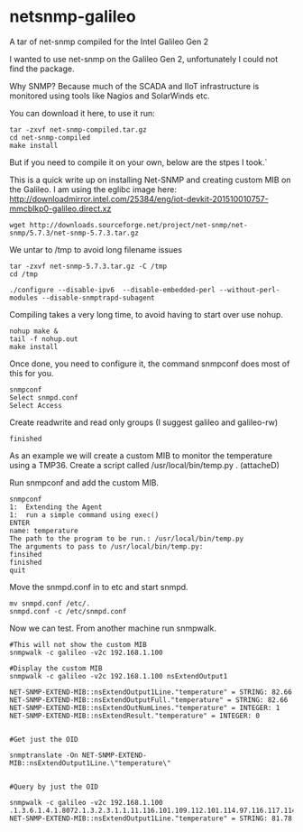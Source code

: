 # netsnmp-galileo
A tar of net-snmp compiled for the Intel Galileo Gen 2

I wanted to use net-snmp on the Galileo Gen 2, unfortunately I could not find the package.

Why SNMP? Because much of the SCADA and IIoT infrastructure is monitored using tools like Nagios and SolarWinds etc.

You can download it here,  to use it run:

    tar -zxvf net-snmp-compiled.tar.gz 
    cd net-snmp-compiled 
    make install

But if you need to compile it on your own, below are the stpes I took.`

This is a quick write up on installing Net-SNMP and creating custom MIB on the Galileo. I am using the eglibc image here: http://downloadmirror.intel.com/25384/eng/iot-devkit-201510010757-mmcblkp0-galileo.direct.xz
 
    wget http://downloads.sourceforge.net/project/net-snmp/net-snmp/5.7.3/net-snmp-5.7.3.tar.gz  

We untar to /tmp to avoid long filename issues  

    tar -zxvf net-snmp-5.7.3.tar.gz -C /tmp  
    cd /tmp  
  
    ./configure --disable-ipv6  --disable-embedded-perl --without-perl-modules --disable-snmptrapd-subagent   

Compiling takes a very long time, to avoid having to start over use nohup.
  
    nohup make &   
    tail -f nohup.out   
    make install  
  
  
Once done, you need to configure it, the command snmpconf does most of this for you. 

    snmpconf  
    Select snmpd.conf  
    Select Access  

Create readwrite and read only groups (I suggest galileo and galileo-rw)   

    finished  
  
As an example we will create a custom MIB to monitor the temperature using a TMP36.
Create a script called /usr/local/bin/temp.py . (attacheD)

Run snmpconf and add the custom MIB.

    snmpconf
    1:  Extending the Agent  
    1:  run a simple command using exec()  
    ENTER  
    name: temperature  
    The path to the program to be run.: /usr/local/bin/temp.py  
    The arguments to pass to /usr/local/bin/temp.py:   
    finsihed  
    finished  
    quit  
  
  
Move the snmpd.conf in to etc and start snmpd. 
 
    mv snmpd.conf /etc/.  
    snmpd.conf -c /etc/snmpd.conf  

Now we can test. From another machine run snmpwalk.

    #This will not show the custom MIB  
    snmpwalk -c galileo -v2c 192.168.1.100  
  
    #Display the custom MIB  
    snmpwalk -c galileo -v2c 192.168.1.100 nsExtendOutput1  
  
    NET-SNMP-EXTEND-MIB::nsExtendOutput1Line."temperature" = STRING: 82.66  
    NET-SNMP-EXTEND-MIB::nsExtendOutputFull."temperature" = STRING: 82.66  
    NET-SNMP-EXTEND-MIB::nsExtendOutNumLines."temperature" = INTEGER: 1  
    NET-SNMP-EXTEND-MIB::nsExtendResult."temperature" = INTEGER: 0  
  
  
    #Get just the OID  
  
    snmptranslate -On NET-SNMP-EXTEND-MIB::nsExtendOutput1Line.\"temperature\"  
  
  
    #Query by just the OID  
  
    snmpwalk -c galileo -v2c 192.168.1.100 .1.3.6.1.4.1.8072.1.3.2.3.1.1.11.116.101.109.112.101.114.97.116.117.114.101  
    NET-SNMP-EXTEND-MIB::nsExtendOutput1Line."temperature" = STRING: 81.78  

